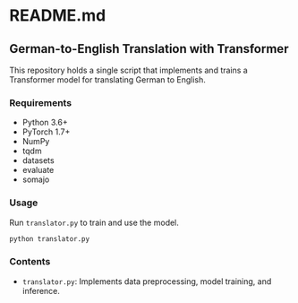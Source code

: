 # README.md

## German-to-English Translation with Transformer

This repository holds a single script that implements and trains a Transformer model for translating German to English.

### Requirements

- Python 3.6+
- PyTorch 1.7+
- NumPy
- tqdm
- datasets
- evaluate
- somajo

### Usage

Run `translator.py` to train and use the model.

```bash
python translator.py
```

### Contents

- `translator.py`: Implements data preprocessing, model training, and inference.
